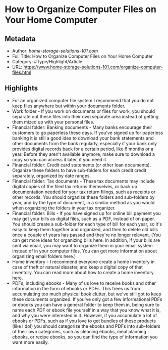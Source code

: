 # How to Organize Computer Files on Your Home Computer

## Metadata

* Author: *home-storage-solutions-101.com*
* Full Title: How to Organize Computer Files on Your Home Computer
* Category: #Type/Highlight/Article
* URL: https://www.home-storage-solutions-101.com/organize-computer-files.html

## Highlights

* For an organized computer file system I recommend that you do not keep files anywhere but within your documents folder.
* Work folder - If you work on documents or files for work, you should separate out these files into their own separate area instead of getting them mized up with your personal files.
* Financial folder: Banking documents - Many banks encourage their customers to go paperless these days. If you've signed up for paperless banking it is still a good idea to download your bank statements and other documents from the bank regularly, especially if your bank only provides digital records back for a certain period, like 6 months or a year. Before they aren't available anymore, make sure to download a copy so you can access it later, if you need it.
* Financial folder: Credit card statements (or other loan documents). Organize these folders to have sub-folders for each credit credit separately, organized by date ranges.
* Financial folder: Tax documents - These tax documents may include digital copies of the filed tax returns themselves, or back up documentation needed for your tax return filings, such as receipts or other records. You should organize these folders and sub-folders by year, and by the type of document, in a similar method as you would when organizing the folders in your tax organizer.
* Financial folder: Bills - If you have signed up for online bill payment you may get your bills as digital files, such as a PDF, instead of on paper. You should create a sub-folder for each type of bill for each year, so it's easy to keep them together and organized, and then to delete old bills once a couple of years has passed and they're no longer relevant. (You can get more ideas for organizing bills here. In addition, if your bills are sent via email, you may want to organize them in your email system instead of in your computer files. You can get more information about organizing email folders here.)
* Home inventory - I recommend everyone create a home inventory in case of theft or natural disaster, and keep a digital copy of that inventory. You can read more about how to create a home inventory here.
* PDFs, including ebooks - Many of us love to receive books and other information in the form of ebooks or PDFs. This frees us from accumulating too much physical book clutter, but we've still got to keep these documents organized. If you've only got a few informational PDFs or ebooks you can have a general folder to keep them in, being sure to name each PDF or ebook file yourself in a way that you know what it is, and why you were interested in it. However, if you accumulate a lot of ebooks or PDFs, such as if you love to get bundles of these products (like I do!) you should categorize the ebooks and PDFs into sub-folders of their own categories, such as cleaning ebooks, meal planning ebooks, or recipe ebooks, so you can find the type of information you want more easily.
